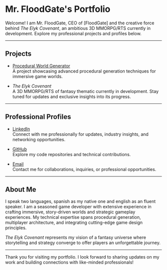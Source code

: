 # Mr. FloodGate's Portfolio

Welcome! I am Mr. FloodGate, CEO of [FloodGate] and the creative force behind *The Elyk Covenant*, an ambitious 3D MMORPG/RTS currently in development. Explore my professional projects and profiles below.

---

## Projects
- [Procedural World Generator](https://github.com/FloodGateDev/world-gen)  
  A project showcasing advanced procedural generation techniques for immersive game worlds.

- *The Elyk Covenant*  
  A 3D MMORPG/RTS of fantasy thematic currently in development. Stay tuned for updates and exclusive insights into its progress.

---

## Professional Profiles
- [LinkedIn](https://linkedin.com/in/isaac-mora-ontivero-122408344)  
  Connect with me professionally for updates, industry insights, and networking opportunities.

- [GitHub](https://github.com/FloodGateDev)  
  Explore my code repositories and technical contributions.

- [Email](mailto:floodgate@example.com)  
  Contact me for collaborations, inquiries, or professional opportunities.

---

## About Me
I speak two languages, spanish as my native one and english as an fluent speaker.
I am a seasoned game developer with extensive experience in crafting immersive, story-driven worlds and strategic gameplay experiences. My technical expertise spans procedural generation, multiplayer architecture, and integrating cutting-edge game design principles.

*The Elyk Covenant* represents my vision of a fantasy universe where storytelling and strategy converge to offer players an unforgettable journey.

---

Thank you for visiting my portfolio. I look forward to sharing updates on my work and building connections with like-minded professionals!
